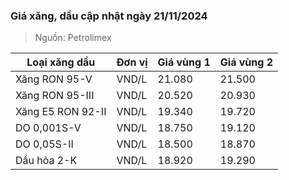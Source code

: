 
### Giá xăng, dầu cập nhật ngày 21/11/2024
> Nguồn: Petrolimex

| Loại xăng dầu     | Đơn vị | Giá vùng 1 | Giá vùng 2 |
|-------------------|--------|------------|------------|
| Xăng RON 95-V     | VND/L  |     21.080 |     21.500 |
| Xăng RON 95-III   | VND/L  |     20.520 |     20.930 |
| Xăng E5 RON 92-II | VND/L  |     19.340 |     19.720 |
| DO 0,001S-V       | VND/L  |     18.750 |     19.120 |
| DO 0,05S-II       | VND/L  |     18.500 |     18.870 |
| Dầu hỏa 2-K       | VND/L  |     18.920 |     19.290 |
